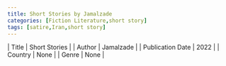 ```yaml
---
title: Short Stories by Jamalzade
categories: [Fiction Literature,short story]
tags: [satire,Iran,short story]
---
```

        
| Title | Short Stories  |
| Author |  Jamalzade  |
| Publication Date | 2022   |
| Country | None |
| Genre | None  |
        